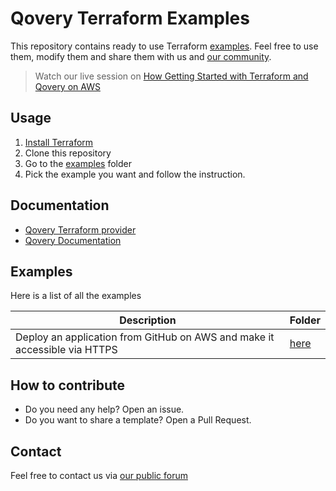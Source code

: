 # Qovery Terraform Examples

This repository contains ready to use Terraform [examples](/examples). Feel free to use them, modify them and share them with us
and [our community](https://discuss.qovery.com).

> Watch our live session on [How Getting Started with Terraform and Qovery on AWS](https://www.youtube.com/watch?v=l8D6IrEoIgw)

## Usage

1. [Install Terraform](https://learn.hashicorp.com/tutorials/terraform/install-cli)
2. Clone this repository
3. Go to the [examples](examples) folder
4. Pick the example you want and follow the instruction.

## Documentation

* [Qovery Terraform provider](https://registry.terraform.io/providers/Qovery/qovery/latest)
* [Qovery Documentation](https://hub.qovery.com)

## Examples

Here is a list of all the examples

| Description                                                               | Folder                                                |
|---------------------------------------------------------------------------|-------------------------------------------------------|
| Deploy an application from GitHub on AWS and make it accessible via HTTPS | [here](/examples/deploy-github-app-on-aws-with-https) |

## How to contribute

* Do you need any help? Open an issue.
* Do you want to share a template? Open a Pull Request.

## Contact

Feel free to contact us via [our public forum](https://discuss.qovery.com)

